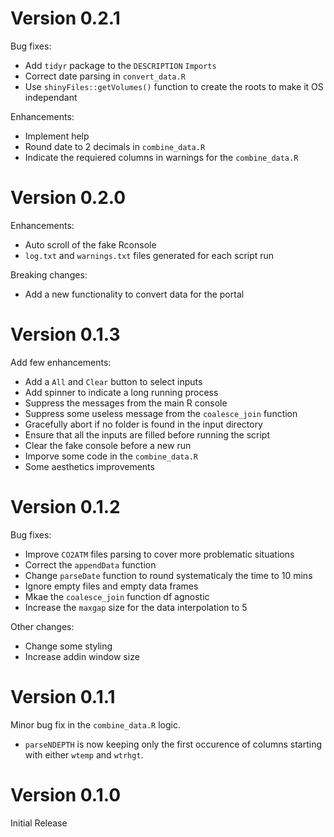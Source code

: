 # Version 0.2.1

Bug fixes:
- Add `tidyr` package to the `DESCRIPTION` `Imports`
- Correct date parsing in `convert_data.R`
- Use `shinyFiles::getVolumes()` function to create the roots to make it OS independant

Enhancements:
- Implement help
- Round date to 2 decimals in `combine_data.R`
- Indicate the requiered columns in warnings for the `combine_data.R`

# Version 0.2.0

Enhancements:
- Auto scroll of the fake Rconsole
- `log.txt` and `warnings.txt` files generated for each script run

Breaking changes:
- Add a new functionality to convert data for the portal

# Version 0.1.3

Add few enhancements:
- Add a `All` and `Clear` button to select inputs
- Add spinner to indicate a long running process
- Suppress the messages from the main R console
- Suppress some useless message from the `coalesce_join` function
- Gracefully abort if no folder is found in the input directory
- Ensure that all the inputs are filled before running the script
- Clear the fake console before a new run
- Imporve some code in the `combine_data.R`
- Some aesthetics improvements

# Version 0.1.2

Bug fixes:
- Improve `CO2ATM` files parsing to cover more problematic situations
- Correct the `appendData` function
- Change `parseDate` function to round systematicaly the time to 10 mins
- Ignore empty files and empty data frames
- Mkae the `coalesce_join` function df agnostic
- Increase the `maxgap` size for the data interpolation to 5

Other changes:
- Change some styling
- Increase addin window size

# Version 0.1.1

Minor bug fix in the `combine_data.R` logic.

- `parseNDEPTH` is now keeping only the first occurence of columns starting with either `wtemp` and `wtrhgt`.


# Version 0.1.0

Initial Release
